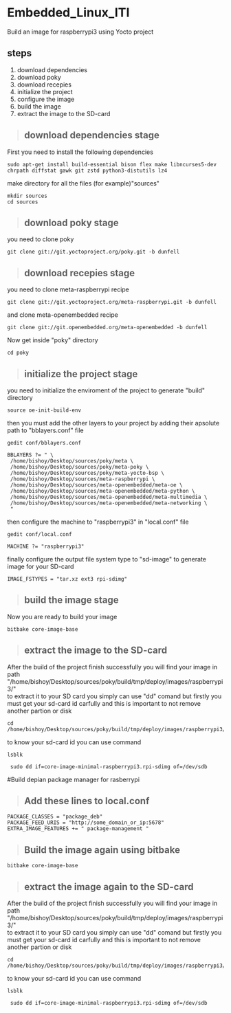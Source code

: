 # Embedded_Linux_ITI

Build an image for raspberrypi3 using Yocto project

## steps 
1. download dependencies 
2. download poky
3. download recepies 
4. initialize the project
5. configure the image 
6. build the image
7. extract the image to the SD-card

 > ## download dependencies stage
 First you need to install the following dependencies
```
sudo apt-get install build-essential bison flex make libncurses5-dev chrpath diffstat gawk git zstd python3-distutils lz4
```

make directory for all the files (for example)"sources"
```
mkdir sources
cd sources
```

 > ## download poky stage
you need to clone poky
```
git clone git://git.yoctoproject.org/poky.git -b dunfell
```

 > ## download recepies stage
you need to clone meta-raspberrypi recipe 
```
git clone git://git.yoctoproject.org/meta-raspberrypi.git -b dunfell
```
and clone meta-openembedded recipe 
```
git clone git://git.openembedded.org/meta-openembedded -b dunfell
```

Now get inside "poky" directory
```
cd poky
```

 > ## initialize the project stage
 you need to initialize the enviroment of the project to generate "build" directory
 ```
 source oe-init-build-env
 ```
 
 then you must add the other layers to your project by adding their apsolute path to "bblayers.conf" file
 ```
 gedit conf/bblayers.conf
 ```
 
 ```
 BBLAYERS ?= " \
  /home/bishoy/Desktop/sources/poky/meta \
  /home/bishoy/Desktop/sources/poky/meta-poky \
  /home/bishoy/Desktop/sources/poky/meta-yocto-bsp \
  /home/bishoy/Desktop/sources/meta-raspberrypi \
  /home/bishoy/Desktop/sources/meta-openembedded/meta-oe \
  /home/bishoy/Desktop/sources/meta-openembedded/meta-python \
  /home/bishoy/Desktop/sources/meta-openembedded/meta-multimedia \
  /home/bishoy/Desktop/sources/meta-openembedded/meta-networking \
  "
 ```
 
then configure the machine to "raspberrypi3" in "local.conf" file

```
gedit conf/local.conf
```

```
MACHINE ?= "raspberrypi3"
```

finally configure the output file system type to "sd-image" to generate image for your SD-card 
```
IMAGE_FSTYPES = "tar.xz ext3 rpi-sdimg"
```

 > ## build the image stage
 Now you are ready to build your image
 ```
 bitbake core-image-base
 ```
 
 > ## extract the image to the SD-card
 After the build of the project finish successfully you will find your image in path "/home/bishoy/Desktop/sources/poky/build/tmp/deploy/images/raspberrypi3/"  
 to extract it to your SD card you simply can use "dd" comand but firstly you must get your sd-card id carfully and this is important to not remove another partion or disk
 
```
cd /home/bishoy/Desktop/sources/poky/build/tmp/deploy/images/raspberrypi3/
```
 
to know your sd-card id you can use command
```
lsblk
```
 
```
 sudo dd if=core-image-minimal-raspberrypi3.rpi-sdimg of=/dev/sdb
```
#Build depian package manager for rasberrypi  
 
 > ## Add these lines to local.conf  
```
PACKAGE_CLASSES = "package_deb"
PACKAGE_FEED_URIS = "http://some_domain_or_ip:5678"
EXTRA_IMAGE_FEATURES += " package-management "
```

 > ## Build the image again using bitbake 
  ```
 bitbake core-image-base
 ```
 
 > ## extract the image again to the SD-card
 After the build of the project finish successfully you will find your image in path "/home/bishoy/Desktop/sources/poky/build/tmp/deploy/images/raspberrypi3/"  
 to extract it to your SD card you simply can use "dd" comand but firstly you must get your sd-card id carfully and this is important to not remove another partion or disk
 
```
cd /home/bishoy/Desktop/sources/poky/build/tmp/deploy/images/raspberrypi3/
```
 
to know your sd-card id you can use command
```
lsblk
```
 
```
 sudo dd if=core-image-minimal-raspberrypi3.rpi-sdimg of=/dev/sdb
```
